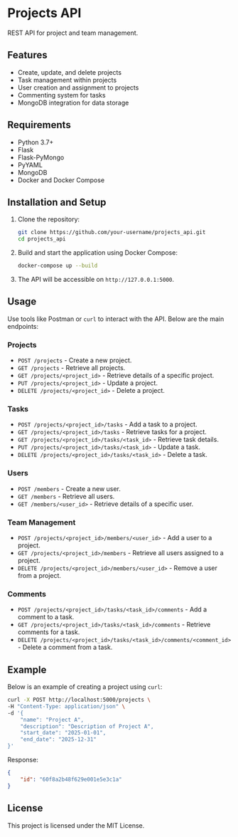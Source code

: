 # Projects API

REST API for project and team management.

## Features

- Create, update, and delete projects
- Task management within projects
- User creation and assignment to projects
- Commenting system for tasks
- MongoDB integration for data storage

## Requirements

- Python 3.7+
- Flask
- Flask-PyMongo
- PyYAML
- MongoDB
- Docker and Docker Compose

## Installation and Setup

1. Clone the repository:
    ```bash
    git clone https://github.com/your-username/projects_api.git
    cd projects_api
    ```

2. Build and start the application using Docker Compose:
    ```bash
    docker-compose up --build
    ```

3. The API will be accessible on `http://127.0.0.1:5000`.

## Usage

Use tools like Postman or `curl` to interact with the API. Below are the main endpoints:

### Projects
- `POST /projects` - Create a new project.
- `GET /projects` - Retrieve all projects.
- `GET /projects/<project_id>` - Retrieve details of a specific project.
- `PUT /projects/<project_id>` - Update a project.
- `DELETE /projects/<project_id>` - Delete a project.

### Tasks
- `POST /projects/<project_id>/tasks` - Add a task to a project.
- `GET /projects/<project_id>/tasks` - Retrieve tasks for a project.
- `GET /projects/<project_id>/tasks/<task_id>` - Retrieve task details.
- `PUT /projects/<project_id>/tasks/<task_id>` - Update a task.
- `DELETE /projects/<project_id>/tasks/<task_id>` - Delete a task.

### Users
- `POST /members` - Create a new user.
- `GET /members` - Retrieve all users.
- `GET /members/<user_id>` - Retrieve details of a specific user.

### Team Management
- `POST /projects/<project_id>/members/<user_id>` - Add a user to a project.
- `GET /projects/<project_id>/members` - Retrieve all users assigned to a project.
- `DELETE /projects/<project_id>/members/<user_id>` - Remove a user from a project.

### Comments
- `POST /projects/<project_id>/tasks/<task_id>/comments` - Add a comment to a task.
- `GET /projects/<project_id>/tasks/<task_id>/comments` - Retrieve comments for a task.
- `DELETE /projects/<project_id>/tasks/<task_id>/comments/<comment_id>` - Delete a comment from a task.

## Example

Below is an example of creating a project using `curl`:
```bash
curl -X POST http://localhost:5000/projects \
-H "Content-Type: application/json" \
-d '{
    "name": "Project A",
    "description": "Description of Project A",
    "start_date": "2025-01-01",
    "end_date": "2025-12-31"
}'
```

Response:
```json
{
    "id": "60f8a2b48f629e001e5e3c1a"
}
```

## License

This project is licensed under the MIT License.
